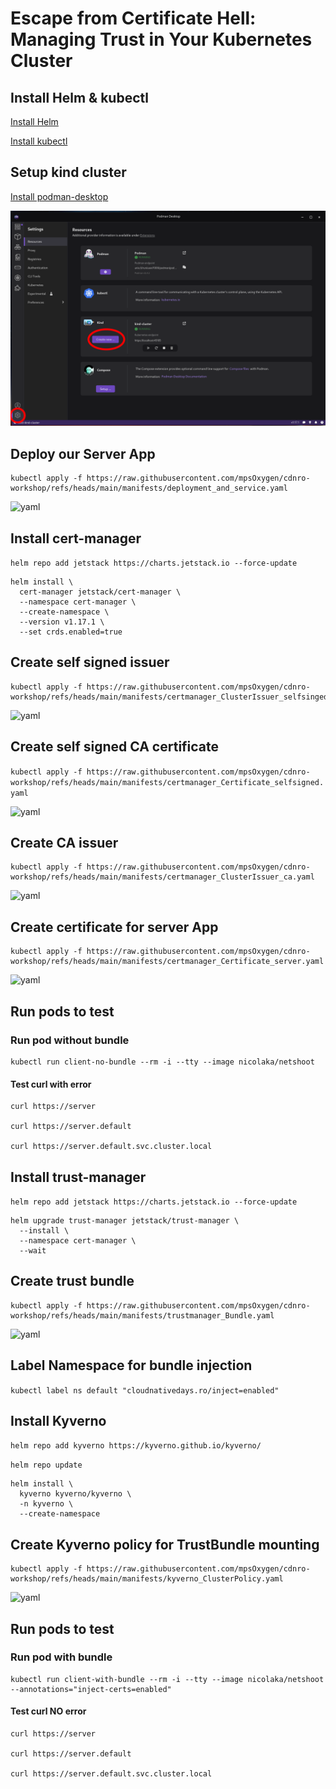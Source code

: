 # Escape from Certificate Hell: Managing Trust in Your Kubernetes Cluster

## Install Helm & kubectl

[Install Helm](https://helm.sh/docs/intro/install/)

[Install kubectl](https://kubernetes.io/docs/tasks/tools/)


## Setup kind cluster

[Install podman-desktop](https://podman-desktop.io/)

![Start KinD cluster](image.png)

## Deploy our Server App

```
kubectl apply -f https://raw.githubusercontent.com/mpsOxygen/cdnro-workshop/refs/heads/main/manifests/deployment_and_service.yaml
```

![yaml](manifests/deployment_and_service.yaml)

## Install cert-manager

`helm repo add jetstack https://charts.jetstack.io --force-update`

```
helm install \
  cert-manager jetstack/cert-manager \
  --namespace cert-manager \
  --create-namespace \
  --version v1.17.1 \
  --set crds.enabled=true
```

## Create self signed issuer

```
kubectl apply -f https://raw.githubusercontent.com/mpsOxygen/cdnro-workshop/refs/heads/main/manifests/certmanager_ClusterIssuer_selfsinged.yaml
```

![yaml](manifests/certmanager_ClusterIssuer_selfsinged.yaml)

## Create self signed CA certificate

`kubectl apply -f https://raw.githubusercontent.com/mpsOxygen/cdnro-workshop/refs/heads/main/manifests/certmanager_Certificate_selfsigned.yaml`

![yaml](manifests/certmanager_Certificate_selfsigned.yaml)

## Create CA issuer

```
kubectl apply -f https://raw.githubusercontent.com/mpsOxygen/cdnro-workshop/refs/heads/main/manifests/certmanager_ClusterIssuer_ca.yaml
```

![yaml](manifests/certmanager_ClusterIssuer_ca.yaml)

## Create certificate for server App

```
kubectl apply -f https://raw.githubusercontent.com/mpsOxygen/cdnro-workshop/refs/heads/main/manifests/certmanager_Certificate_server.yaml
```

![yaml](manifests/certmanager_Certificate_server.yaml)

## Run pods to test

### Run pod without bundle

```
kubectl run client-no-bundle --rm -i --tty --image nicolaka/netshoot
```

#### Test curl with error

```
curl https://server

curl https://server.default

curl https://server.default.svc.cluster.local
```

## Install trust-manager

`helm repo add jetstack https://charts.jetstack.io --force-update`

```
helm upgrade trust-manager jetstack/trust-manager \
  --install \
  --namespace cert-manager \
  --wait
```

## Create trust bundle

```
kubectl apply -f https://raw.githubusercontent.com/mpsOxygen/cdnro-workshop/refs/heads/main/manifests/trustmanager_Bundle.yaml
```

![yaml](manifests/trustmanager_Bundle.yaml)

## Label Namespace for bundle injection

`kubectl label ns default "cloudnativedays.ro/inject=enabled"`


## Install Kyverno

`helm repo add kyverno https://kyverno.github.io/kyverno/`

`helm repo update`

```
helm install \
  kyverno kyverno/kyverno \
  -n kyverno \
  --create-namespace
```

## Create Kyverno policy for TrustBundle mounting

```
kubectl apply -f https://raw.githubusercontent.com/mpsOxygen/cdnro-workshop/refs/heads/main/manifests/kyverno_ClusterPolicy.yaml
```

![yaml](manifests/kyverno_ClusterPolicy.yaml)

## Run pods to test

### Run pod with bundle

```
kubectl run client-with-bundle --rm -i --tty --image nicolaka/netshoot --annotations="inject-certs=enabled"
```

#### Test curl NO error

```
curl https://server

curl https://server.default

curl https://server.default.svc.cluster.local
```